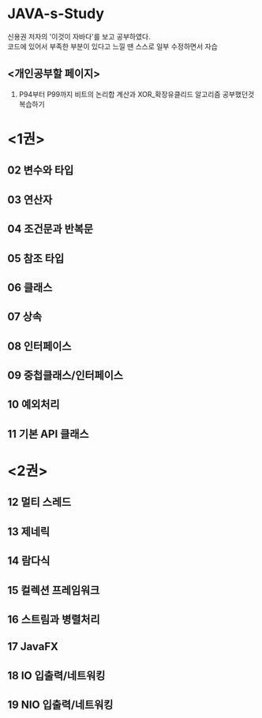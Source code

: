 # JAVA-s-Study

신용권 저자의 '이것이 자바다'를 보고 공부하였다.  
코드에 있어서 부족한 부분이 있다고 느낄 땐 스스로 일부 수정하면서 자습 

## <개인공부할 페이지>    
1. P94부터 P99까지 비트의 논리합 계산과 XOR_확장유클리드 알고리즘 공부했던것 복습하기  

# <1권>
## 02 변수와 타입
## 03 연산자
## 04 조건문과 반복문
## 05 참조 타입
## 06 클래스
## 07 상속
## 08 인터페이스
## 09 중첩클래스/인터페이스
## 10 예외처리
## 11 기본 API 클래스

# <2권>
## 12 멀티 스레드
## 13 제네릭
## 14 람다식
## 15 컬렉션 프레임워크
## 16 스트림과 병렬처리
## 17  JavaFX 
## 18 IO 입출력/네트워킹
## 19 NIO 입출력/네트워킹
